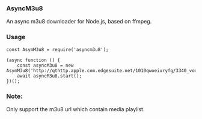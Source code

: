 ### 
### AsyncM3u8

An async m3u8 downloader for Node.js, based on ffmpeg.



### Usage

```
const AsymM3u8 = require('asyncm3u8');

(async function () {
    const asyncM3u8 = new AsymM3u8('http://qthttp.apple.com.edgesuite.net/1010qwoeiuryfg/3340_vod.m3u8');
    await asyncM3u8.start();
})();

```



### Note:

Only support the m3u8 url which contain media playlist.